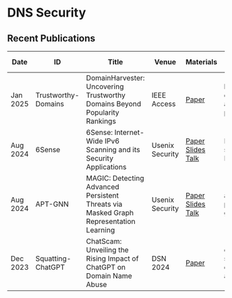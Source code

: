 # DNS Security

## Recent Publications
| Date | ID | Title | Venue | Materials | Tags | Short Summary | Summary |
| --- | --- | --- | --- | --- | --- | --- | --- |
| Jan 2025 | Trustworthy-Domains | DomainHarvester: Uncovering Trustworthy Domains Beyond Popularity Rankings | IEEE Access | [Paper](https://ieeexplore.ieee.org/stamp/stamp.jsp?arnumber=10877793) | benign domains, allow list, popularity | | |
| Aug 2024 | 6Sense | 6Sense: Internet-Wide IPv6 Scanning and its Security Applications | Usenix Security | [Paper](https://www.usenix.org/system/files/usenixsecurity24-williams.pdf) [Slides](https://www.usenix.org/system/files/usenixsecurity24_slides-williams.pdf) [Talk](https://youtu.be/lCTpBT20qHU) | IP scanning, LSTM, IPv6 | | |
| Aug 2024 | APT-GNN | MAGIC: Detecting Advanced Persistent Threats via Masked Graph Representation Learning | Usenix Security | [Paper](https://www.usenix.org/system/files/usenixsecurity24-jia-zian.pdf) [Slides](https://www.usenix.org/system/files/usenixsecurity24_slides-jia_zian.pdf) [Talk](https://youtu.be/OvWXkSIpcEo) | apt, provenance graph, gnn | | |
| Dec 2023 | Squatting-ChatGPT | ChatScam: Unveiling the Rising Impact of ChatGPT on Domain Name Abuse | DSN 2024 | [Paper](https://openreview.net/forum?id=MQ6NAXJyqg) | chatgpt, squatting, domain abuse | | |
